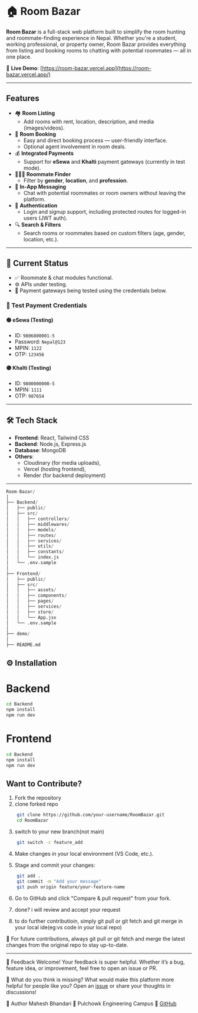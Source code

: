 # 🏠 Room Bazar

**Room Bazar** is a full-stack web platform built to simplify the room hunting and roommate-finding experience in Nepal. Whether you're a student, working professional, or property owner, Room Bazar provides everything from listing and booking rooms to chatting with potential roommates — all in one place.

🔗 **Live Demo**: [https://room-bazar.vercel.app](https://room-bazar.vercel.app/)

---

##  Features

- 🏘️ **Room Listing**
  - Add rooms with rent, location, description, and media (images/videos).
- 📅 **Room Booking**
  - Easy and direct booking process — user-friendly interface.
  - Optional agent involvement in room deals.
- 💰 **Integrated Payments**
  - Support for **eSewa** and **Khalti** payment gateways (currently in test mode).
- 🧑‍🤝‍🧑 **Roommate Finder**
  - Filter by **gender**, **location**, and **profession**.
- 💬 **In-App Messaging**
  - Chat with potential roommates or room owners without leaving the platform.
- 🔐 **Authentication**
  - Login and signup support, including protected routes for logged-in users (JWT auth).
- 🔍 **Search & Filters**
  - Search rooms or roommates based on custom filters (age, gender, location, etc.).

---

## 🧪 Current Status

- ✅ Roommate & chat modules functional.
- ⚙️ APIs under testing.
- 💸 Payment gateways being tested using the credentials below.

### 🔐 Test Payment Credentials

#### 🟢 eSewa (Testing)
- ID: `9806800001-5`
- Password: `Nepal@123`
- MPIN: `1122`
- OTP: `123456`

#### 🟣 Khalti (Testing)
- ID: `9800000000-5`
- MPIN: `1111`
- OTP: `987654`

---

## 🛠️ Tech Stack

- **Frontend**: React, Tailwind CSS
- **Backend**: Node.js, Express.js
- **Database**: MongoDB
- **Others**:
  - Cloudinary (for media uploads),
  - Vercel (hosting frontend),
  - Render (for backend deployment)

---
```python
Room-Bazar/
│
├── Backend/
│   ├── public/                     
│   ├── src/
│   │   ├── controllers/            
│   │   ├── middlewares/           
│   │   ├── models/                 
│   │   ├── routes/                 
│   │   ├── services/               
│   │   ├── utils/                  
│   │   ├── constants/               
│   │   └── index.js                
│   └── .env.sample                 
│
├── Frontend/
│   ├── public/                     
│   ├── src/
│   │   ├── assets/                 
│   │   ├── components/    
│   │   ├── pages/                  
│   │   ├── services/               
│   │   ├── store/                  
│   │   └── App.jsx                 
│   └── .env.sample                 
│
├── demo/                           
│
├── README.md
```

## ⚙️ Installation
# Backend
```bash
cd Backend
npm install
npm run dev
```
# Frontend
```bash
cd Backend
npm install
npm run dev
```

## Want to Contribute?
1. Fork the repository 
2. clone forked repo
```bash
    git clone https://github.com/your-username/RoomBazar.git
    cd RoomBazar
```

3. switch to your new branch(not main)
```bash
    git switch -c feature_add
```
4. Make changes in your local environment (VS Code, etc.).

5. Stage and commit your changes:
```bash
    git add .
    git commit -m "Add your message"
    git push origin feature/your-feature-name
```
6. Go to GitHub and click "Compare & pull request" from your fork.

7. done? i will review and  accept your request 
8. to do further contributioin, simply git pull or git fetch and git merge in your local ide(eg:vs code in your local repo)
   
🔄 For future contributions, always 
git pull or git fetch and merge the latest changes from the original repo to stay up-to-date.


---

💬 Feedback Welcome!
Your feedback is super helpful. Whether it’s a bug, feature idea, or improvement, feel free to open an issue or PR.

🧠 What do you think is missing? What would make this platform more helpful for people like you?
Open an [issue](https://github.com/devmahesh-5/Room-Bazar/issues) or share your thoughts in discussions!

👤 Author
Mahesh Bhandari
📍 Pulchowk Engineering Campus
🔗 [GitHub](https://github.com/devmahesh-5)